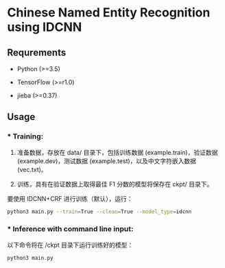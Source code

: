 

# Chinese Named Entity Recognition using IDCNN

## Requrements

* Python (>=3.5)

* TensorFlow (>=r1.0)

* jieba (>=0.37)


## Usage


### * Training:

1. 准备数据，存放在 data/ 目录下，包括训练数据 (example.train)，验证数据 (example.dev)，测试数据 (example.test)，以及中文字符嵌入数据 (vec.txt)。

2. 训练，具有在验证数据上取得最佳 F1 分数的模型将保存在 ckpt/ 目录下。


要使用 IDCNN+CRF 进行训练（默认），运行：

```bash
python3 main.py --train=True --clean=True --model_type=idcnn
```


### * Inference with command line input:

以下命令将在 /ckpt 目录下运行训练好的模型：

```bash
python3 main.py
```

